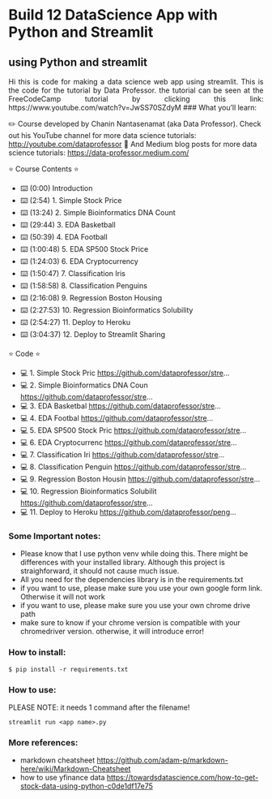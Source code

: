 # Build 12 DataScience App with Python and Streamlit 

## using Python and streamlit

<p align="justify"> Hi this is code for making a data science web app using streamlit. This is the code for the tutorial by Data Professor. the tutorial can be seen at the FreeCodeCamp tutorial by clicking this link: https://www.youtube.com/watch?v=JwSS70SZdyM 
### What you’ll learn:

  ✏️ Course developed by Chanin Nantasenamat (aka Data Professor). Check out his YouTube channel for more data science tutorials: http://youtube.com/dataprofessor
🔗 And Medium blog posts for more data science tutorials: https://data-professor.medium.com/

⭐️ Course Contents ⭐️
- ⌨️ (0:00) Introduction
- ⌨️ (2:54) 1. Simple Stock Price
- ⌨️ (13:24) 2. Simple Bioinformatics DNA Count
- ⌨️ (29:44) 3. EDA Basketball
- ⌨️ (50:39) 4. EDA Football
- ⌨️ (1:00:48) 5. EDA SP500 Stock Price
- ⌨️ (1:24:03) 6. EDA Cryptocurrency
- ⌨️ (1:50:47) 7. Classification Iris
- ⌨️ (1:58:58) 8. Classification Penguins
- ⌨️ (2:16:08) 9. Regression Boston Housing
- ⌨️ (2:27:53) 10. Regression Bioinformatics Solubility
- ⌨️ (2:54:27) 11. Deploy to Heroku
- ⌨️ (3:04:37) 12. Deploy to Streamlit Sharing

⭐️ Code ⭐️
- 💻 1. Simple Stock Pric
https://github.com/dataprofessor/stre...
- 💻 2. Simple Bioinformatics DNA Coun
https://github.com/dataprofessor/stre...
- 💻 3. EDA Basketbal
https://github.com/dataprofessor/stre...
- 💻 4. EDA Footbal
https://github.com/dataprofessor/stre...
- 💻 5. EDA SP500 Stock Pric
https://github.com/dataprofessor/stre...
- 💻 6. EDA Cryptocurrenc
https://github.com/dataprofessor/stre...
- 💻 7. Classification Iri
https://github.com/dataprofessor/stre...
- 💻 8. Classification Penguin
https://github.com/dataprofessor/stre...
- 💻 9. Regression Boston Housin
https://github.com/dataprofessor/stre...
- 💻 10. Regression Bioinformatics Solubilit
https://github.com/dataprofessor/stre...
- 💻 11. Deploy to Heroku
https://github.com/dataprofessor/peng...

### Some Important notes:

- Please know that I use python venv while doing this. There might be differences with your installed library. Although this project is straighforward, it should not cause much issue.
- All you need for the dependencies library is in the requirements.txt
- if you want to use, please make sure you use your own google form link. Otherwise it will not work
- if you want to use, please make sure you use your own chrome drive path
- make sure to know if your chrome version is compatible with your chromedriver version. otherwise, it will introduce error! 

### How to install:

```
$ pip install -r requirements.txt
```

### How to use:

PLEASE NOTE: it needs 1 command after the filename!

```
streamlit run <app name>.py
```

### More references:

- markdown cheatsheet https://github.com/adam-p/markdown-here/wiki/Markdown-Cheatsheet
- how to use yfinance data https://towardsdatascience.com/how-to-get-stock-data-using-python-c0de1df17e75
